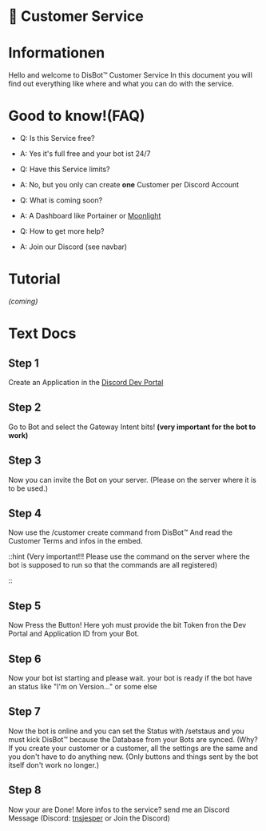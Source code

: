 # 🤖 Customer Service

# Informationen

Hello and welcome to DisBot™ Customer Service 
In this document you will find out everything like where and what you can do with the service. 

# Good to know!(FAQ)

- Q: Is this Service free?
- A: Yes it's full free and your bot ist 24/7

- Q: Have this Service limits?
- A: No, but you only can create **one** Customer per Discord Account

- Q: What is coming soon?
- A: A Dashboard like Portainer or [Moonlight](https://moonlightpanel.xyz)

- Q: How to get more help?
+ A: Join our Discord (see navbar)

# Tutorial

*(coming)*

# Text Docs

## Step 1

Create an Application in the [Discord Dev Portal](https://discord.dev)

## Step 2 

Go to Bot and select the Gateway Intent bits! **(very important for the bot to work)**

## Step 3 

Now you can invite the Bot on your server.
(Please on the server where it is to be used.)

## Step 4

Now use the /customer create command from DisBot™ 
And read the Customer Terms and infos in the embed. 

::hint
(Very important!!! Please use the command on the server where the bot is supposed to run so that the commands are all registered)

::

## Step 5 

Now Press the Button! Here yoh must provide the bit Token fron the Dev Portal and Application ID from your Bot. 

## Step 6 

Now your bot ist starting and please wait. 
your bot is ready if the bot have an status like
"I'm on Version..." or some else

## Step 7

Now the bot is online and you can set the Status with /setstaus and you must kick DisBot™ because the Database from your Bots are synced. 
(Why? If you create your customer or a customer, all the settings are the same and you don't have to do anything new. (Only buttons and things sent by the bot itself don't work no longer.)

## Step 8

Now your are Done! More infos to the service?
send me an Discord Message (Discord: [tnsjesper](https://tnsjesper.xyz) or Join the Discord) 


